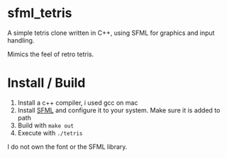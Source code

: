 # sfml_tetris
A simple tetris clone written in C++, using SFML for graphics and input handling.

Mimics the feel of retro tetris.

# Install / Build

1. Install a c++ compiler, i used gcc on mac
2. Install [SFML](https://www.sfml-dev.org/) and configure it to your system. Make sure it is added to path
3. Build with ``` make out ```
4. Execute with ``` ./tetris ```



I do not own the font or the SFML library.
